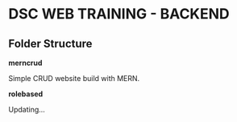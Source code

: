 # DSC WEB TRAINING - BACKEND

## Folder Structure

<b>merncrud</b>

Simple CRUD website build with MERN.

<b>rolebased</b>

Updating...

